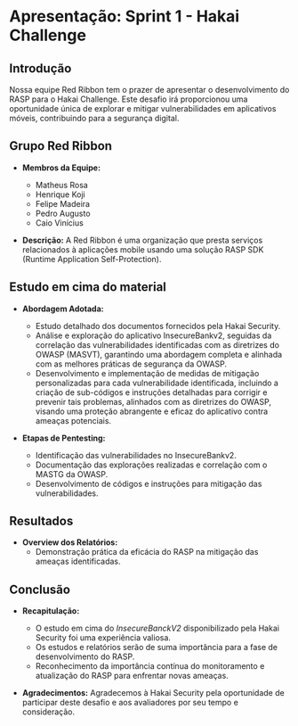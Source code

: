 # Apresentação: Sprint 1 - Hakai Challenge

## Introdução
Nossa equipe Red Ribbon tem o prazer de apresentar o desenvolvimento do RASP para o Hakai Challenge. Este desafio irá proporcionou uma oportunidade única de explorar e mitigar vulnerabilidades em aplicativos móveis, contribuindo para a segurança digital.

## Grupo Red Ribbon
- **Membros da Equipe:**
  - Matheus Rosa
  - Henrique Koji
  - Felipe Madeira
  - Pedro Augusto
  - Caio Vinícius

- **Descrição:**
A Red Ribbon é uma organização que presta serviços relacionados à aplicações mobile usando uma solução RASP SDK (Runtime Application Self-Protection).

## Estudo em cima do material
- **Abordagem Adotada:**
  - Estudo detalhado dos documentos fornecidos pela Hakai Security.
  - Análise e exploração do aplicativo InsecureBankv2, seguidas da correlação das vulnerabilidades identificadas com as diretrizes do OWASP (MASVT), garantindo uma abordagem completa e alinhada com as melhores práticas de segurança da OWASP.
  - Desenvolvimento e implementação de medidas de mitigação personalizadas para cada vulnerabilidade identificada, incluindo a criação de sub-códigos e instruções detalhadas para corrigir e prevenir tais problemas, alinhados com as diretrizes do OWASP, visando uma proteção abrangente e eficaz do aplicativo contra ameaças potenciais.

- **Etapas de Pentesting:**
  - Identificação das vulnerabilidades no InsecureBankv2.
  - Documentação das explorações realizadas e correlação com o MASTG da OWASP.
  - Desenvolvimento de códigos e instruções para mitigação das vulnerabilidades.

## Resultados
- **Overview dos Relatórios:**
  - Demonstração prática da eficácia do RASP na mitigação das ameaças identificadas.

## Conclusão
- **Recapitulação:**
  - O estudo em cima do *InsecureBanckV2* disponibilizado pela Hakai Security foi uma experiência valiosa.
  - Os estudos e relatórios serão de suma importância para a fase de desenvolvimento do RASP.
  - Reconhecimento da importância contínua do monitoramento e atualização do RASP para enfrentar novas ameaças.

- **Agradecimentos:**
  Agradecemos à Hakai Security pela oportunidade de participar deste desafio e aos avaliadores por seu tempo e consideração.

